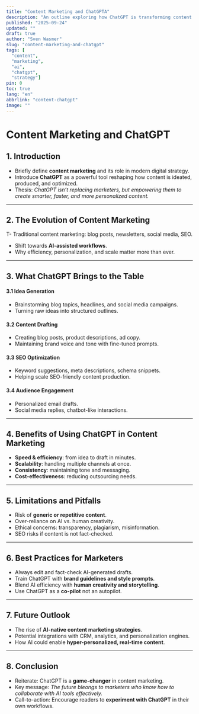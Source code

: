 ```yaml
---
title: "Content Marketing and ChatGPTA"
description: "An outline exploring how ChatGPT is transforming content marketing."
published: "2025-09-24"
updated: ""
draft: true
author: "Sven Wasmer"
slug: "content-marketing-and-chatgpt"
tags: [
  "content",
  "marketing",
  "ai",
  "chatgpt",
  "strategy"]
pin: 0
toc: true
lang: "en"
abbrlink: "content-chatgpt"
image: ""
---
```


# Content Marketing and ChatGPT

## 1. Introduction
- Briefly define **content marketing** and its role in modern digital strategy.  
- Introduce **ChatGPT** as a powerful tool reshaping how content is ideated, produced, and optimized.  
- Thesis: *ChatGPT isn’t replacing marketers, but empowering them to create smarter, faster, and more personalized content.*  

---

## 2. The Evolution of Content Marketing
T- Traditional content marketing: blog posts, newsletters, social media, SEO.  
- Shift towards **AI-assisted workflows**.  
- Why efficiency, personalization, and scale matter more than ever.  

---

## 3. What ChatGPT Brings to the Table
#### 3.1 Idea Generation
- Brainstorming blog topics, headlines, and social media campaigns.  
- Turning raw ideas into structured outlines.  

#### 3.2 Content Drafting
- Creating blog posts, product descriptions, ad copy.  
- Maintaining brand voice and tone with fine-tuned prompts.  

#### 3.3 SEO Optimization
- Keyword suggestions, meta descriptions, schema snippets.  
- Helping scale SEO-friendly content production.  

#### 3.4 Audience Engagement
- Personalized email drafts.  
- Social media replies, chatbot-like interactions.  

---

## 4. Benefits of Using ChatGPT in Content Marketing
- **Speed & efficiency**: from idea to draft in minutes.  
- **Scalability**: handling multiple channels at once.  
- **Consistency**: maintaining tone and messaging.  
- **Cost-effectiveness**: reducing outsourcing needs.  

---

## 5. Limitations and Pitfalls
- Risk of **generic or repetitive content**.  
- Over-reliance on AI vs. human creativity.  
- Ethical concerns: transparency, plagiarism, misinformation.  
- SEO risks if content is not fact-checked.  

---

## 6. Best Practices for Marketers
- Always edit and fact-check AI-generated drafts.  
- Train ChatGPT with **brand guidelines and style prompts**.  
- Blend AI efficiency with **human creativity and storytelling**.  
- Use ChatGPT as a **co-pilot** not an autopilot.  

---

## 7. Future Outlook
- The rise of **AI-native content marketing strategies**.  
- Potential integrations with CRM, analytics, and personalization engines.  
- How AI could enable **hyper-personalized, real-time content**.  

---

## 8. Conclusion
- Reiterate: ChatGPT is a **game-changer** in content marketing.  
- Key message: *The future bleongs to marketers who know how to collaborate with AI tools effectively.*  
- Call-to-action: Encourage readers to **experiment with ChatGPT** in their own workflows.  
